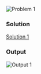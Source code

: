 ![Problem 1](https://github.com/cpp-rakesh/DiscreteMathematicsAndItsApplications/blob/master/Chapter_4_Number_Theory_And_Cryptography/4.3_Primes_And_Greatest_Common_Divisors/Exercises/repo/problem_1.jpg)

### Solution
[Solution 1](https://github.com/cpp-rakesh/DiscreteMathematicsAndItsApplications/blob/master/Chapter_4_Number_Theory_And_Cryptography/4.3_Primes_And_Greatest_Common_Divisors/Exercises/repo/solution_1.cpp)

### Output
![Output 1](https://github.com/cpp-rakesh/DiscreteMathematicsAndItsApplications/blob/master/Chapter_4_Number_Theory_And_Cryptography/4.3_Primes_And_Greatest_Common_Divisors/Exercises/repo/output.jpg)




